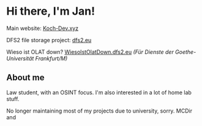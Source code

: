 # Hi there, I'm Jan!

Main website: [Koch-Dev.xyz](https://koch-dev.xyz)

DFS2 file storage project: [dfs2.eu](https://dfs2.eu)

Wieso ist OLAT down? [WiesoIstOlatDown.dfs2.eu](https://wiesoistolatnichtda.dfs2.eu) *(Für Dienste der Goethe-Universität Frankfurt/M)*

## About me

Law student, with an OSINT focus. I'm also interested in a lot of home lab stuff. 


No longer maintaining most of my projects due to university, sorry. MCDir and 
